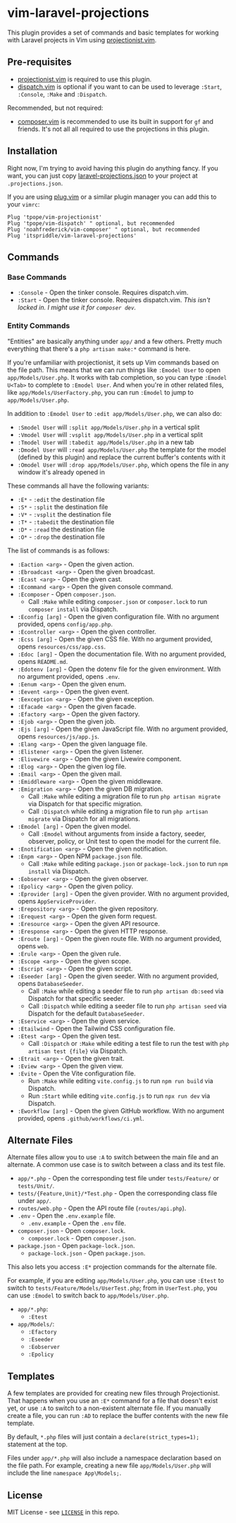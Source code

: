 # vim-laravel-projections

This plugin provides a set of commands and basic templates for working with
Laravel projects in Vim using [projectionist.vim][].

[projectionist.vim]: https://github.com/tpope/vim-projectionist

## Pre-requisites

- [projectionist.vim][] is required to use this plugin.
- [dispatch.vim][] is optional if you want to can be used to leverage
  `:Start`, `:Console`, `:Make` and `:Dispatch`.

Recommended, but not required:

- [composer.vim][] is recommended to use its built in support for `gf` and
  friends. It's not all all required to use the projections in this plugin.

[composer.vim]: https://github.com/noahfrederick/vim-composer
[dispatch.vim]: https://github.com/tpope/vim-dispatch

## Installation

Right now, I'm trying to avoid having this plugin do anything fancy. If you
want, you can just copy [laravel-projections.json][] to your
project at `.projections.json`.

If you are using [plug.vim][] or a similar plugin manager you can add this to
your `vimrc`:

```vim
Plug 'tpope/vim-projectionist'
Plug 'tpope/vim-dispatch' " optional, but recommended
Plug 'noahfrederick/vim-composer' " optional, but recommended
Plug 'itspriddle/vim-laravel-projections'
```

[laravel-projections.json]: https://raw.githubusercontent.com/itspriddle/vim-laravel-projections/refs/heads/main/plugin/laravel-projections.json
[plug.vim]: https://github.com/junegunn/vim-plug

## Commands

### Base Commands

- `:Console` - Open the tinker console. Requires dispatch.vim.
- `:Start` - Open the tinker console. Requires dispatch.vim. _This isn't
  locked in. I might use it for `composer dev`._

### Entity Commands

"Entities" are basically anything under `app/` and a few others. Pretty much
everything that there's a `php artisan make:*` command is here.

If you're unfamiliar with projectionist, it sets up Vim commands based on the
file path. This means that we can run things like `:Emodel User` to open
`app/Models/User.php`. It works with tab completion, so you can type
`:Emodel U<Tab>` to complete to `:Emodel User`. And when you're in other
related files, like `app/Models/UserFactory.php`, you can run `:Emodel` to
jump to `app/Models/User.php`.

In addition to `:Emodel User` to `:edit app/Models/User.php`, we can also do:

- `:Smodel User` will `:split app/Models/User.php` in a vertical split
- `:Vmodel User` will `:vsplit app/Models/User.php` in a vertical split
- `:Tmodel User` will `:tabedit app/Models/User.php` in a new tab
- `:Dmodel User` will `:read app/Models/User.php` the template for the model
  (defined by this plugin) and replace the current buffer's contents with it
- `:Omodel User` will `:drop app/Models/User.php`, which opens the file in any
  window it's already opened in

These commands all have the following variants:

- `:E*` - `:edit` the destination file
- `:S*` - `:split` the destination file
- `:V*` - `:vsplit` the destination file
- `:T*` - `:tabedit` the destination file
- `:D*` - `:read` the destination file
- `:O*` - `:drop` the destination file

The list of commands is as follows:

- `:Eaction <arg>` - Open the given action.
- `:Ebroadcast <arg>` - Open the given broadcast.
- `:Ecast <arg>` - Open the given cast.
- `:Ecommand <arg>` - Open the given console command.
- `:Ecomposer` - Open `composer.json`.
    - Call `:Make` while editing `composer.json` or `composer.lock` to run
      `composer install` via Dispatch.
- `:Econfig [arg]` - Open the given configuration file. With no argument
  provided, opens `config/app.php`.
- `:Econtroller <arg>` - Open the given controller.
- `:Ecss [arg]` - Open the given CSS file. With no argument provided, opens
  `resources/css/app.css`.
- `:Edoc [arg]` - Open the documentation file. With no argument provided,
  opens `README.md`.
- `:Edotenv [arg]` - Open the dotenv file for the given environment. With no
  argument provided, opens `.env`.
- `:Eenum <arg>` - Open the given enum.
- `:Eevent <arg>` - Open the given event.
- `:Eexception <arg>` - Open the given exception.
- `:Efacade <arg>` - Open the given facade.
- `:Efactory <arg>` - Open the given factory.
- `:Ejob <arg>` - Open the given job.
- `:Ejs [arg]` - Open the given JavaScript file. With no argument provided,
  opens `resources/js/app.js`.
- `:Elang <arg>` - Open the given language file.
- `:Elistener <arg>` - Open the given listener.
- `:Elivewire <arg>` - Open the given Livewire component.
- `:Elog <arg>` - Open the given log file.
- `:Email <arg>` - Open the given mail.
- `:Emiddleware <arg>` - Open the given middleware.
- `:Emigration <arg>` - Open the given DB migration.
    - Call `:Make` while editing a migration file to run `php artisan migrate`
      via Dispatch for that specific migration.
    - Call `:Dispatch` while editing a migration file to run `php artisan
      migrate` via Dispatch for all migrations.
- `:Emodel [arg]` - Open the given model.
    - Call `:Emodel` without arguments from inside a factory, seeder,
      observer, policy, or Unit test to open the model for the current file.
- `:Enotification <arg>` - Open the given notification.
- `:Enpm <arg>` - Open NPM `package.json` file.
    - Call `:Make` while editing `package.json` or `package-lock.json` to run
      `npm install` via Dispatch.
- `:Eobserver <arg>` - Open the given observer.
- `:Epolicy <arg>` - Open the given policy.
- `:Eprovider [arg]` - Open the given provider. With no argument provided,
  opens `AppServiceProvider`.
- `:Erepository <arg>` - Open the given repository.
- `:Erequest <arg>` - Open the given form request.
- `:Eresource <arg>` - Open the given API resource.
- `:Eresponse <arg>` - Open the given HTTP response.
- `:Eroute [arg]` - Open the given route file. With no argument provided,
  opens `web`.
- `:Erule <arg>` - Open the given rule.
- `:Escope <arg>` - Open the given scope.
- `:Escript <arg>` - Open the given script.
- `:Eseeder [arg]` - Open the given seeder. With no argument provided, opens
  `DatabaseSeeder`.
    - Call `:Make` while editing a seeder file to run `php artisan db:seed`
      via Dispatch for that specific seeder.
    - Call `:Dispatch` while editing a seeder file to run `php artisan seed`
      via Dispatch for the default `DatabaseSeeder`.
- `:Eservice <arg>` - Open the given service.
- `:Etailwind` - Open the Tailwind CSS configuration file.
- `:Etest <arg>` - Open the given test.
    - Call `:Dispatch` or `:Make` while editing a test file to run the test
      with `php artisan test {file}` via Dispatch.
- `:Etrait <arg>` - Open the given trait.
- `:Eview <arg>` - Open the given view.
- `:Evite` - Open the Vite configuration file.
    - Run `:Make` while editing `vite.config.js` to run `npm run build` via
      Dispatch.
    - Run `:Start` while editing `vite.config.js` to run `npx run dev` via
      Dispatch.
- `:Eworkflow [arg]` - Open the given GitHub workflow. With no argument
  provided, opens `.github/workflows/ci.yml`.

## Alternate Files

Alternate files allow you to use `:A` to switch between the main file and an
alternate. A common use case is to switch between a class and its test file.

- `app/*.php` - Open the corresponding test file under `tests/Feature/` or
  `tests/Unit/`.
- `tests/{Feature,Unit}/*Test.php` - Open the corresponding class file under
  `app/`.
- `routes/web.php` - Open the API route file (`routes/api.php`).
- `.env` - Open the `.env.example` file.
    - `.env.example` - Open the `.env` file.
- `composer.json` - Open `composer.lock`.
    - `composer.lock` - Open `composer.json`.
- `package.json` - Open `package-lock.json`.
    - `package-lock.json` - Open `package.json`.

This also lets you access `:E*` projection commands for the alternate file.

For example, if you are editing `app/Models/User.php`, you can use `:Etest` to
switch to `tests/Feature/Models/UserTest.php`; from in `UserTest.php`, you can
use `:Emodel` to switch back to `app/Models/User.php`.

- `app/*.php`:
    - `:Etest`
- `app/Models/`:
    - `:Efactory`
    - `:Eseeder`
    - `:Eobserver`
    - `:Epolicy`

## Templates

A few templates are provided for creating new files through Projectionist.
That happens when you use an `:E*` command for a file that doesn't exist yet,
or use `:A` to switch to a non-existent alternate file. If you manually create
a file, you can run `:AD` to replace the buffer contents with the new file
template.

By default, `*.php` files will just contain a `declare(strict_types=1);`
statement at the top.

Files under `app/*.php` will also include a namespace declaration based on the
file path. For example, creating a new file `app/Models/User.php` will include
the line `namespace App\Models;`.

## License

MIT License - see [`LICENSE`](./LICENSE) in this repo.

